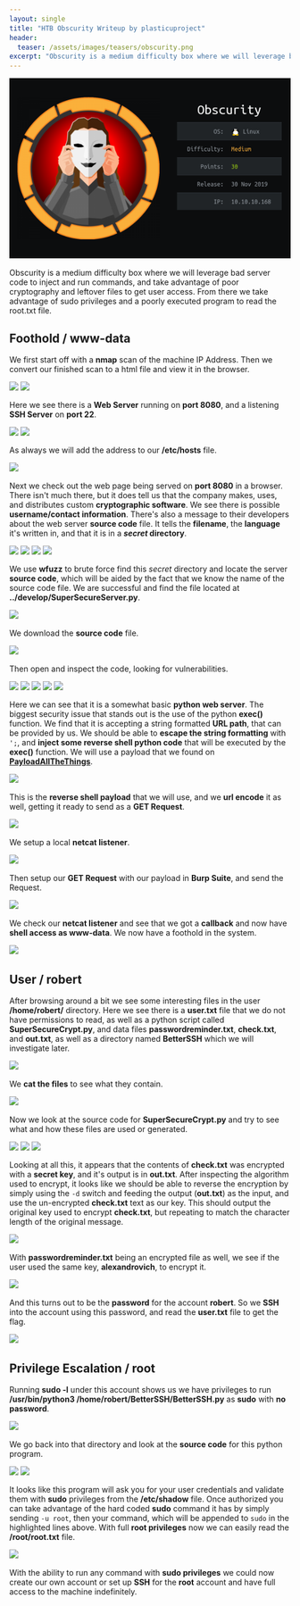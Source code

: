 ```yaml
---
layout: single
title: "HTB Obscurity Writeup by plasticuproject"
header:
  teaser: /assets/images/teasers/obscurity.png
excerpt: "Obscurity is a medium difficulty box where we will leverage bad server code to inject and run commands, and take advantage of poor cryptography and leftover files to get user access. From there we take advantage of sudo privileges and a poorly executed program to read the root.txt file."
---
```


![](/assets/images/teasers/obscurity.png)

Obscurity is a medium difficulty box where we will leverage bad server code to inject and run commands, and take advantage of poor cryptography and leftover files to get user access. From there we take advantage of sudo privileges and a poorly executed program to read the root.txt file.


## Foothold / www-data

We first start off with a **nmap** scan of the machine IP Address. Then we convert our finished scan to a html file and view it in the browser.

![](/content/plasticuproject/obscurity/pics/user/1.png)
![](/content/plasticuproject/obscurity/pics/user/6.png)


Here we see there is a **Web Server** running on **port 8080**, and a listening **SSH Server** on **port 22**.

![](/content/plasticuproject/obscurity/pics/user/7.png)
![](/content/plasticuproject/obscurity/pics/user/8.png)


As always we will add the address to our **/etc/hosts** file.

![](/content/plasticuproject/obscurity/pics/user/9.png)


Next we check out the web page being served on **port 8080** in a browser. There isn't much there, but it does tell us that the company makes, uses, and distributes custom **cryptographic software**. We see there is possible **username/contact information**. There's also a message to their developers about the web server **source code** file. It tells the **filename**, the **language** it's written in, and that it is in a **_secret_ directory**.

![](/content/plasticuproject/obscurity/pics/user/10.png)
![](/content/plasticuproject/obscurity/pics/user/11.png)
![](/content/plasticuproject/obscurity/pics/user/12.png)
![](/content/plasticuproject/obscurity/pics/user/13.png)


We use **wfuzz** to brute force find this _secret_ directory and locate the server **source code**, which will be aided by the fact that we know the name of the source code file. We are successful and find the file located at **../develop/SuperSecureServer.py**.

![](/content/plasticuproject/obscurity/pics/user/14.png)


We download the **source code** file.

![](/content/plasticuproject/obscurity/pics/user/15.png)


Then open and inspect the code, looking for vulnerabilities.

![](/content/plasticuproject/obscurity/pics/user/16.png)
![](/content/plasticuproject/obscurity/pics/user/17.png)
![](/content/plasticuproject/obscurity/pics/user/18.png)
![](/content/plasticuproject/obscurity/pics/user/19.png)
![](/content/plasticuproject/obscurity/pics/user/20.png)


Here we can see that it is a somewhat basic **python web server**. The biggest security issue that stands out is the use of the python **exec()** function. We find that it is accepting a string formatted **URL path**, that can be provided by us. We should be able to **escape the string formatting** with `';`, and **inject some reverse shell python code** that will be executed by the **exec()** function. We will use a payload that we found on [**PayloadAllTheThings**](https://github.com/swisskyrepo/PayloadsAllTheThings/blob/master/Methodology%20and%20Resources/Reverse%20Shell%20Cheatsheet.md#python).

![](/content/plasticuproject/obscurity/pics/user/21.png)


This is the **reverse shell payload** that we will use, and we **url encode** it as well, getting it ready to send as a **GET Request**.

![](/content/plasticuproject/obscurity/pics/user/22.png)


We setup a local **netcat listener**.

![](/content/plasticuproject/obscurity/pics/user/23.png)


Then setup our **GET Request** with our payload in **Burp Suite**, and send the Request.

![](/content/plasticuproject/obscurity/pics/user/24.png)


We check our **netcat listener** and see that we got a **callback** and now have **shell access as www-data**. We now have a foothold in the system.

![](/content/plasticuproject/obscurity/pics/user/25.png)


## User / robert

After browsing around a bit we see some interesting files in the user **/home/robert/** directory. Here we see there is a **user.txt** file that we do not have permissions to read, as well as a python script called **SuperSecureCrypt.py**, and data files **passwordreminder.txt**, **check.txt**, and **out.txt**, as well as a directory named **BetterSSH** which we will investigate later.

![](/content/plasticuproject/obscurity/pics/user/33.png)


We **cat the files** to see what they contain.

![](/content/plasticuproject/obscurity/pics/user/27.png)


Now we look at the source code for **SuperSecureCrypt.py** and try to see what and how these files are used or generated.

![](/content/plasticuproject/obscurity/pics/user/30.png)
![](/content/plasticuproject/obscurity/pics/user/31.png)
![](/content/plasticuproject/obscurity/pics/user/32.png)


Looking at all this, it appears that the contents of **check.txt** was encrypted with a **secret key**, and it's output is in **out.txt**. After inspecting the algorithm used to encrypt, it looks like we should be able to reverse the encryption by simply using the `-d` switch and feeding the output (**out.txt**) as the input, and use the un-encrypted **check.txt** text as our key. This should output the original key used to encrypt **check.txt**, but repeating to match the character length of the original message.

![](/content/plasticuproject/obscurity/pics/user/35.png)


With **passwordreminder.txt** being an encrypted file as well, we see if the user used the same key, **alexandrovich**, to encrypt it.

![](/content/plasticuproject/obscurity/pics/user/37.png)


And this turns out to be the **password** for the account **robert**. So we **SSH** into the account using this password, and read the **user.txt** file to get the flag.

![](/content/plasticuproject/obscurity/pics/user/39.png)


## Privilege Escalation / root

Running **sudo -l** under this account shows us we have privileges to run **/usr/bin/python3 /home/robert/BetterSSH/BetterSSH.py** as **sudo** with **no password**.

![](/content/plasticuproject/obscurity/pics/root/3.png)


We go back into that directory and look at the **source code** for this python program.

![](/content/plasticuproject/obscurity/pics/root/28.png)
![](/content/plasticuproject/obscurity/pics/root/29.png)


It looks like this program will ask you for your user credentials and validate them with **sudo** privileges from the **/etc/shadow** file. Once authorized you can take advantage of the hard coded **sudo** command it has by simply sending `-u root`, then your command, which will be appended to `sudo` in the highlighted lines above. With full **root privileges** now we can easily read the **/root/root.txt** file.

![](/content/plasticuproject/obscurity/pics/root/5.png)

With the ability to run any command with **sudo privileges** we could now create our own account or set up **SSH** for the **root** account and have full access to the machine indefinitely.